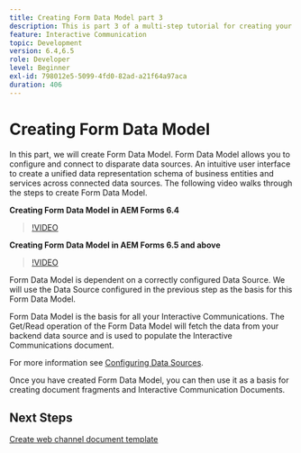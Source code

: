```yaml
---
title: Creating Form Data Model part 3
description: This is part 3 of a multi-step tutorial for creating your first interactive communications document. In this part, we will create Form Data Model. Form Data Model allows you to configure and connect to disparate data sources.It provides an intuitive user interface to create a unified data representation schema of business entities and services across connected data sources.The following video walks through the steps to create Form Data Model.
feature: Interactive Communication
topic: Development
version: 6.4,6.5
role: Developer
level: Beginner
exl-id: 798012e5-5099-4fd0-82ad-a21f64a97aca
duration: 406
---
```

# Creating Form Data Model

 In this part, we will create Form Data Model. Form Data Model allows you to configure and connect to disparate data sources. An intuitive user interface to create a unified data representation schema of business entities and services across connected data sources. The following video walks through the steps to create Form Data Model.

**Creating Form Data Model in AEM Forms 6.4**

>[!VIDEO](https://video.tv.adobe.com/v/27763?quality=12&learn=on)

**Creating Form Data Model in AEM Forms 6.5 and above**

>[!VIDEO](https://video.tv.adobe.com/v/27765?quality=12&learn=on)

Form Data Model is dependent on a correctly configured Data Source. We will use the Data Source configured in the previous step as the basis for this Form Data Model.

Form Data Model is the basis for all your Interactive Communications. The Get/Read operation of the Form Data Model will fetch the data from your backend data source and is used to populate the Interactive Communications document.

For more information see [Configuring Data Sources](parttwo.md).

Once you have created Form Data Model, you can then use it as a basis for creating document fragments and Interactive Communication Documents.

## Next Steps

[Create web channel document template](./partfour.md)


